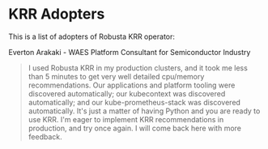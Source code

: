 # KRR Adopters

This is a list of adopters of Robusta KRR operator:

Everton Arakaki - WAES Platform Consultant for Semiconductor Industry

> I used Robusta KRR in my production clusters, and it took me less than 5 minutes to get very well detailed cpu/memory recommendations. Our applications and platform tooling were discovered automatically; our kubecontext was discovered automatically; and our kube-prometheus-stack was discovered automatically. It's just a matter of having Python and you are ready to use KRR. I'm eager to implement KRR recommendations in production, and try once again. I will come back here with more feedback.